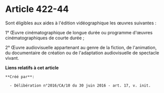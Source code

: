 # Article 422-44

Sont éligibles aux aides à l'édition vidéographique les œuvres suivantes :

1° Œuvre cinématographique de longue durée ou programme d'œuvres cinématographiques de courte durée ;

2° Œuvre audiovisuelle appartenant au genre de la fiction, de l'animation, du documentaire de création ou de l'adaptation
audiovisuelle de spectacle vivant.

**Liens relatifs à cet article**

	**Créé par**:

	  - Délibération n°2016/CA/10 du 30 juin 2016 - art. 17, v. init.
